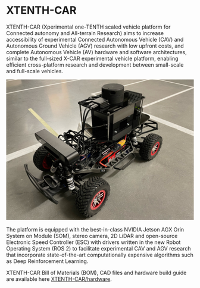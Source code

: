 # XTENTH-CAR
XTENTH-CAR (Xperimental one-TENTH scaled vehicle platform for Connected autonomy and All-terrain Research) aims to increase accessibility of experimental Connected Autonomous Vehicle (CAV) and Autonomous Ground Vehicle (AGV) research with low upfront costs, and complete Autonomous Vehicle (AV) hardware and software architectures, similar to the full-sized X-CAR experimental vehicle platform, enabling efficient cross-platform research and development between small-scale and full-scale vehicles.

<p align="center">
<img src="https://github.com/Shathushan-Sivashangaran/XTENTH-CAR/blob/main/images/XTENTH-CAR_assembled.JPG" width="600">
</p>

The platform is equipped with the best-in-class NVIDIA Jetson AGX Orin System on Module (SOM), stereo camera, 2D LiDAR and open-source Electronic Speed Controller (ESC) with drivers written in the new Robot Operating System (ROS 2) to facilitate experimental CAV and AGV research that incorporate state-of-the-art computationally expensive algorithms such as Deep Reinforcement Learning.

XTENTH-CAR Bill of Materials (BOM), CAD files and hardware build guide are available here [XTENTH-CAR/hardware](https://github.com/Shathushan-Sivashangaran/XTENTH-CAR/tree/main/hardware).
